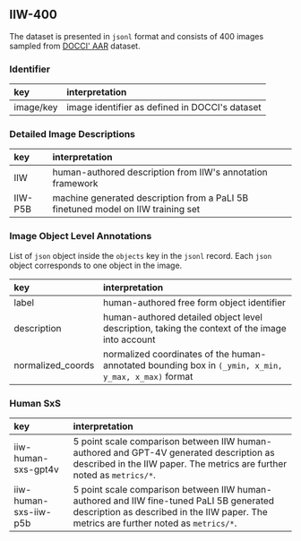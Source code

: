 ## IIW-400

The dataset is presented in `jsonl` format and consists of 400 images sampled from [DOCCI' AAR](https://github.com/google/docci) dataset.


### Identifier
| key       | interpretation | 
| :-------- | :------ |
| image/key   |   image identifier as defined in DOCCI's dataset  |


### Detailed Image Descriptions

| key       | interpretation | 
| :-------- | :------ |
| IIW   |   human-authored description from IIW's annotation framework  |
| IIW-P5B   |   machine generated description from a PaLI 5B finetuned model on IIW training set  |


### Image Object Level Annotations

List of `json` object inside the `objects` key in the `jsonl` record. Each `json` object corresponds to one object in the image.

| key       | interpretation | 
| :-------- | :------ |
| label | human-authored free form object identifier |
| description | human-authored detailed object level description, taking the context of the image into account |
| normalized_coords | normalized coordinates of the human-annotated bounding box in `(_ymin, x_min, y_max, x_max)` format |



### Human SxS

| key       | interpretation | 
| :-------- | :------ |
| iiw-human-sxs-gpt4v | 5 point scale comparison between IIW human-authored and GPT-4V generated description as described in the IIW paper. The metrics are further noted as `metrics/*`.|
| iiw-human-sxs-iiw-p5b | 5 point scale comparison between IIW human-authored and IIW fine-tuned PaLI 5B generated description as described in the IIW paper. The metrics are further noted as `metrics/*`.|

